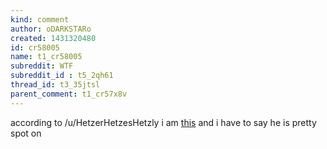 ```yaml
---
kind: comment
author: oDARKSTARo
created: 1431320480
id: cr58005
name: t1_cr58005
subreddit: WTF
subreddit_id : t5_2qh61
thread_id: t3_35jtsl
parent_comment: t1_cr57x8v
---
```


according to /u/HetzerHetzesHetzly i am [this](http://imgur.com/oMpEQxx) and i have to say he is pretty spot on 
